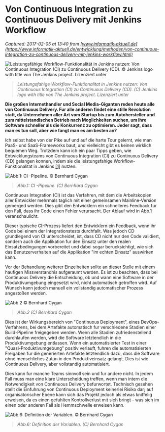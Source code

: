 # Von Continuous Integration zu Continuous Delivery mit Jenkins Workflow

_Captured: 2017-02-05 at 13:40 from [www.informatik-aktuell.de](https://www.informatik-aktuell.de/entwicklung/methoden/von-continuous-integration-zu-continuous-delivery-mit-jenkins-workflow.html)_

![Leistungsfähige Workflow-Funktionalität in Jenkins nutzen: Von Continuous Integration \(CI\) zu Continuous Delivery \(CD\). © Jenkins logo with title von The Jenkins project. Lizenziert unter](https://www.informatik-aktuell.de/fileadmin/_processed_/csm_720-Jenkins_13882ad843.jpg)

> _Leistungsfahige Workflow-Funktionalitat in Jenkins nutzen: Von Continuous Integration (CI) zu Continuous Delivery (CD). (C) Jenkins logo with title von The Jenkins project. Lizenziert unter_

**Die großen Internethandler und Social Media-Giganten reden heute alle von Continuous Delivery. Fur alle anderen findet eine stille Revolution statt, da Unternehmen aller Art vom Startup bis zum Autohersteller und zum mittelstandischen Betrieb nach Moglichkeiten suchen, um ihre Software schneller als die Konkurrenz zu optimieren. Jeder sagt, dass man es tun soll, aber wie fangt man es am besten an?**

Ich selbst habe von der Pike auf und auf die harte Tour gelernt, wie man PaaS- und SaaS-Frameworks baut, und vielleicht gibt es keinen wirklich bequemen Weg. Trotzdem kann ich ein paar Tipps geben, wie Entwicklungsteams von Continuous Integration (CI) zu Continuous Delivery (CD) gelangen konnen, indem sie die leistungsfahige Workflow-Funktionalitat in Jenkins [[1]](https://www.informatik-aktuell.de/entwicklung/methoden/von-continuous-integration-zu-continuous-delivery-mit-jenkins-workflow.html) nutzen.

![Abb.1: CI -Pipeline. © Bernhard Cygan](https://www.informatik-aktuell.de/fileadmin/_processed_/csm_Jenkins-Abb1-Cygan_c7e6ebd242.png)

> _Abb.1: CI -Pipeline. (C) Bernhard Cygan_

Continuous Integration (CI) ist das Verfahren, mit dem die Arbeitskopien aller Entwickler mehrmals taglich mit einer gemeinsamen Mainline-Version gemerged werden. Dies gibt den Entwicklern ein schnelleres Feedback fur den Fall, dass ihr Code einen Fehler verursacht. Der Ablauf wird in Abb.1 veranschaulicht.

Dieser typische CI-Prozess liefert den Entwicklern ein Feedback, wenn ihr Code bei einem der Integrationstests durchfallt. Was jedoch CD grundlegend von CI unterscheidet, ist, dass CD nicht nur den Code validiert, sondern auch die Applikation fur den Einsatz unter den realen Einsatzbedingungen vorbereitet und dabei sogar berucksichtigt, wie sich das Benutzerverhalten auf die Applikation "im echten Einsatz" auswirken kann.

Vor der Behandlung weiterer Einzelheiten sollte an dieser Stelle mit einem haufigen Missverstandnis aufgeraumt werden. Es ist zu beachten, dass bei Continuous Delivery die Entscheidung, ob und wann eine Software in der Produktivumgebung eingesetzt wird, nicht automatisch getroffen wird. Auf Wunsch kann jedoch manuell ein vollstandig automatischer Prozess angestoßen werden.

![Abb.2 © Bernhard Cygan](https://www.informatik-aktuell.de/fileadmin/_processed_/csm_Jenkins-Abb2-Cygan_f941c099cf.png)

> _Abb.2 (C) Bernhard Cygan_

Dies ist der Wirkungsbereich von "Continuous Deployment", eines DevOps-Verfahrens, bei dem Artefakte automatisch fur verschiedene Stadien einer Build-Pipeline freigegeben werden. Wenn alle Stadien zufriedenstellend durchlaufen werden, wird die Software letztendlich in die Produktivumgebung entlassen. Wenn ein automatisierter Test in einer "Quasi-Produktivumgebung" positiv verlauft, fuhren die automatisierten Freigaben fur die generierten Artefakte letztendlich dazu, dass die Software ohne menschliches Zutun in den Produktiveinsatz gelangt. Dies ist wie Continuous Delivery, aber vollstandig automatisiert.

Dies kann fur manche Teams sinnvoll sein und fur andere nicht. In jedem Fall muss man eine klare Unterscheidung treffen, wenn man intern die Notwendigkeit von Continuous Delivery befurwortet. Technisch gesehen stellt die Einfuhrung von Continuous Deployment keinerlei Risiko dar; auf organisatorischer Ebene kann sich das Projekt jedoch als etwas kniffelig erweisen, da es einen gefuhlten Kontrollverlust mit sich bringt - was sich im einen oder anderen Fall als Hemmschwelle erweisen kann.

![Abb.6: Definition der Variablen. © Bernhard Cygan](https://www.informatik-aktuell.de/fileadmin/_processed_/csm_Jenkins-Abb6-Cygan_0eceb27d70.png)

> _Abb.6: Definition der Variablen. (C) Bernhard Cygan_
